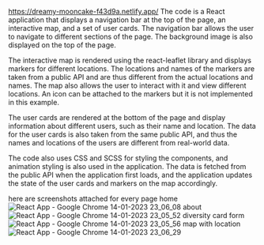 
https://dreamy-mooncake-f43d9a.netlify.app/
The code is a React application that displays a navigation bar at the top of the page, an interactive map, and a set of user cards. The navigation bar allows the user to navigate to different sections of the page. The background image is also displayed on the top of the page.

The interactive map is rendered using the react-leaflet library and displays markers for different locations. The locations and names of the markers are taken from a public API and are thus different from the actual locations and names. The map also allows the user to interact with it and view different locations. An icon can be attached to the markers but it is not implemented in this example.

The user cards are rendered at the bottom of the page and display information about different users, such as their name and location. The data for the user cards is also taken from the same public API, and thus the names and locations of the users are different from real-world data.

The code also uses CSS and SCSS for styling the components, and animation styling is also used in the application. The data is fetched from the public API when the application first loads, and the application updates the state of the user cards and markers on the map accordingly.




here are screenshots attached for every page 
home
![React App - Google Chrome 14-01-2023 23_06_08](https://user-images.githubusercontent.com/106837111/212487274-4bb4586e-f4d9-46b0-a20f-14657c5556dc.png)
about
![React App - Google Chrome 14-01-2023 23_05_52](https://user-images.githubusercontent.com/106837111/212487280-5fa3f949-76f2-4b5d-b68b-622ce3e3f972.png)
diversity card form
![React App - Google Chrome 14-01-2023 23_05_56](https://user-images.githubusercontent.com/106837111/212487302-05fd1ee3-ef43-4ee2-91c1-014759fd82f3.png)
map with location
![React App - Google Chrome 14-01-2023 23_06_29](https://user-images.githubusercontent.com/106837111/212487315-39c132dc-558d-4da1-95a2-da3d74b43199.png)
